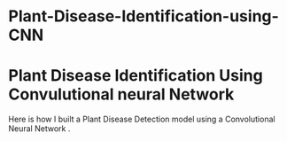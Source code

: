 

# Plant-Disease-Identification-using-CNN


# Plant Disease Identification Using Convulutional neural Network

Here is how I built a Plant Disease Detection model using a Convolutional Neural Network .



